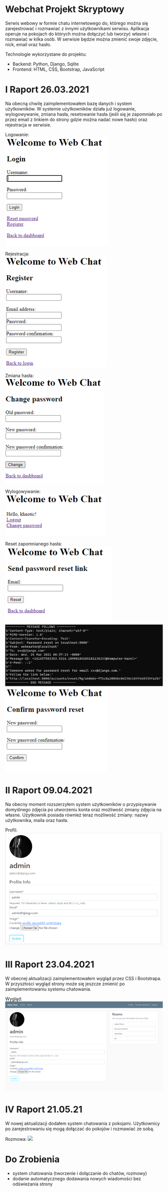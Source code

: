# Webchat Projekt Skryptowy

Serwis webowy w formie chatu internetowego do, którego można się zarejestrować i rozmawiać z innymi użytkownikami serwisu. Aplikacja operuje na pokojach do których można dołączyć lub tworzyć własne i rozmawiać w kilka osób. W serwisie będzie można zmienić swoje zdjęcie, nick, email oraz hasło. 

Technologie wykorzystane do projektu:
- Backend: Python, Django, Sqlite
- Frontend: HTML, CSS, Bootstrap, JavaScript

# I Raport 26.03.2021
Na obecną chwilę zaimplementowałem bazę danych i system użytkowników. W systemie użytkowników działa już logowanie, wylogowywanie, zmiana hasła, resetowanie hasła (jeśli się je zapomniało po przez email z linkiem do strony gdzie można nadać nowe hasło) oraz rejestracja w serwisie.

Logowanie:  
![](img_project/img1.png)

Rejestracja:  
![](img_project/img5.png)

Zmiana hasła:  
![](img_project/img6.png)

Wylogowywanie:  
![](img_project/img7.png)

Reset zapomnianego hasła:  
![](img_project/img2.png)  
![](img_project/img4.png)
![](img_project/img3.png)

# II Raport 09.04.2021
Na obecny moment rozszerzyłem system użytkowników o przypisywanie domyślnego zdjęcia po utworzeniu konta oraz możliwość zmiany zdjęcia na własne. Użytkownik posiada również teraz możliwość zmiany: nazwy użytkownika, maila oraz hasła.

Profil:  
![](img_project/img8.png)

# III Raport 23.04.2021
W obecnej aktualizacji zaimplementowałem wygląd przez CSS i Bootstrapa. W przyszłości wygląd strony może się jeszcze zmienić po zaimplementowaniu systemu chatowania.

Wygląd:  
![](img_project/img9.png)

# IV Raport 21.05.21
W nowej aktualizacji dodałem system chatowania z pokojami. Użytkownicy po zarejestrowaniu się mogą dołączać do pokojów i rozmawiać ze sobą.

Rozmowa:
![](img_project/chat.gif)

# Do Zrobienia
- system chatowania (tworzenie i dołączanie do chatów, rozmowy)
- dodanie automatycznego dodawania nowych wiadomości bez odświeżania strony
